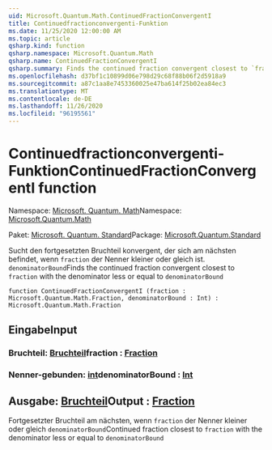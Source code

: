 ```yaml
---
uid: Microsoft.Quantum.Math.ContinuedFractionConvergentI
title: Continuedfractionconvergenti-Funktion
ms.date: 11/25/2020 12:00:00 AM
ms.topic: article
qsharp.kind: function
qsharp.namespace: Microsoft.Quantum.Math
qsharp.name: ContinuedFractionConvergentI
qsharp.summary: Finds the continued fraction convergent closest to `fraction` with the denominator less or equal to `denominatorBound`
ms.openlocfilehash: d37bf1c10899d06e798d29c68f88b06f2d5918a9
ms.sourcegitcommit: a87c1aa8e7453360025e47ba614f25b02ea84ec3
ms.translationtype: MT
ms.contentlocale: de-DE
ms.lasthandoff: 11/26/2020
ms.locfileid: "96195561"
---
```

# <a name="continuedfractionconvergenti-function"></a><span data-ttu-id="31bb0-102">Continuedfractionconvergenti-Funktion</span><span class="sxs-lookup"><span data-stu-id="31bb0-102">ContinuedFractionConvergentI function</span></span>

<span data-ttu-id="31bb0-103">Namespace: [Microsoft. Quantum. Math](xref:Microsoft.Quantum.Math)</span><span class="sxs-lookup"><span data-stu-id="31bb0-103">Namespace: [Microsoft.Quantum.Math](xref:Microsoft.Quantum.Math)</span></span>

<span data-ttu-id="31bb0-104">Paket: [Microsoft. Quantum. Standard](https://nuget.org/packages/Microsoft.Quantum.Standard)</span><span class="sxs-lookup"><span data-stu-id="31bb0-104">Package: [Microsoft.Quantum.Standard](https://nuget.org/packages/Microsoft.Quantum.Standard)</span></span>


<span data-ttu-id="31bb0-105">Sucht den fortgesetzten Bruchteil konvergent, der sich am nächsten befindet, wenn `fraction` der Nenner kleiner oder gleich ist. `denominatorBound`</span><span class="sxs-lookup"><span data-stu-id="31bb0-105">Finds the continued fraction convergent closest to `fraction` with the denominator less or equal to `denominatorBound`</span></span>

```qsharp
function ContinuedFractionConvergentI (fraction : Microsoft.Quantum.Math.Fraction, denominatorBound : Int) : Microsoft.Quantum.Math.Fraction
```


## <a name="input"></a><span data-ttu-id="31bb0-106">Eingabe</span><span class="sxs-lookup"><span data-stu-id="31bb0-106">Input</span></span>

### <a name="fraction--fraction"></a><span data-ttu-id="31bb0-107">Bruchteil: [Bruchteil](xref:Microsoft.Quantum.Math.Fraction)</span><span class="sxs-lookup"><span data-stu-id="31bb0-107">fraction : [Fraction](xref:Microsoft.Quantum.Math.Fraction)</span></span>




### <a name="denominatorbound--int"></a><span data-ttu-id="31bb0-108">Nenner-gebunden: [int](xref:microsoft.quantum.lang-ref.int)</span><span class="sxs-lookup"><span data-stu-id="31bb0-108">denominatorBound : [Int](xref:microsoft.quantum.lang-ref.int)</span></span>





## <a name="output--fraction"></a><span data-ttu-id="31bb0-109">Ausgabe: [Bruchteil](xref:Microsoft.Quantum.Math.Fraction)</span><span class="sxs-lookup"><span data-stu-id="31bb0-109">Output : [Fraction](xref:Microsoft.Quantum.Math.Fraction)</span></span>

<span data-ttu-id="31bb0-110">Fortgesetzter Bruchteil am nächsten, wenn `fraction` der Nenner kleiner oder gleich `denominatorBound`</span><span class="sxs-lookup"><span data-stu-id="31bb0-110">Continued fraction closest to `fraction` with the denominator less or equal to `denominatorBound`</span></span>